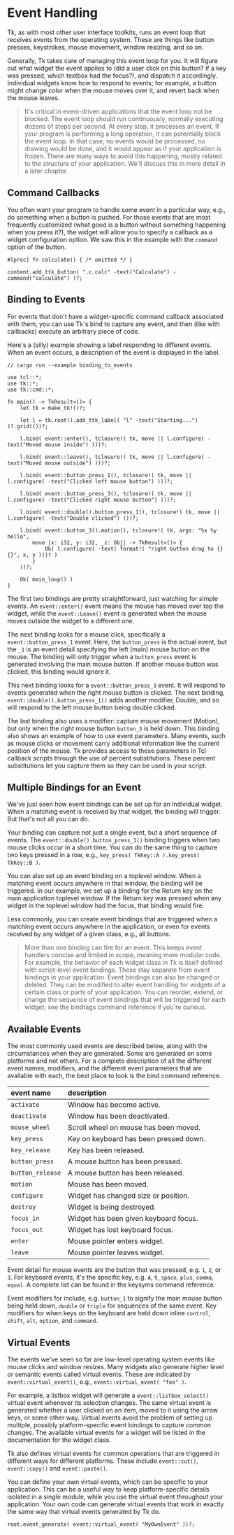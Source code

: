 # Event Handling

Tk, as with most other user interface toolkits, runs an event loop that receives
events from the operating system. These are things like button presses,
keystrokes, mouse movement, window resizing, and so on.

Generally, Tk takes care of managing this event loop for you. It will figure out
what widget the event applies to (did a user click on this button? if a key was
pressed, which textbox had the focus?), and dispatch it accordingly. Individual
widgets know how to respond to events; for example, a button might change color
when the mouse moves over it, and revert back when the mouse leaves.

> It's critical in event-driven applications that the event loop not be blocked.
The event loop should run continuously, normally executing dozens of steps per
second. At every step, it processes an event. If your program is performing a
long operation, it can potentially block the event loop. In that case, no events
would be processed, no drawing would be done, and it would appear as if your
application is frozen. There are many ways to avoid this happening, mostly
related to the structure of your application. We'll discuss this in more detail
in a later chapter.

## Command Callbacks

You often want your program to handle some event in a particular way, e.g., do
something when a button is pushed. For those events that are most frequently
customized (what good is a button without something happening when you press
it?), the widget will allow you to specify a callback as a widget configuration
option. We saw this in the example with the `command` option of the button.

```rust,no_run
#[proc] fn calculate() { /* omitted */ }

content.add_ttk_button( ".c.calc" -text("Calculate") -command("calculate") )?;
``` 

## Binding to Events

For events that don't have a widget-specific command callback associated with
them, you can use Tk's bind to capture any event, and then (like with callbacks)
execute an arbitrary piece of code.

Here's a (silly) example showing a label responding to different events. When an
event occurs, a description of the event is displayed in the label.

```rust,no_run
// cargo run --example binding_to_events

use tcl::*;
use tk::*;
use tk::cmd::*;

fn main() -> TkResult<()> {
    let tk = make_tk!()?;

    let l = tk.root().add_ttk_label( "l" -text("Starting...") )?.grid(())?;

    l.bind( event::enter(), tclosure!( tk, move || l.configure( -text("Moved mouse inside") )))?;

    l.bind( event::leave(), tclosure!( tk, move || l.configure( -text("Moved mouse outside") )))?;

    l.bind( event::button_press_1(), tclosure!( tk, move || l.configure( -text("Clicked left mouse button") )))?;

    l.bind( event::button_press_3(), tclosure!( tk, move || l.configure( -text("Clicked right mouse button") )))?;

    l.bind( event::double().button_press_1(), tclosure!( tk, move || l.configure( -text("Double clicked") )))?;

    l.bind( event::button_3().motion(), tclosure!( tk, args: "%x %y hello",
        move |x: i32, y: i32, _z: Obj| -> TkResult<()> {
            Ok( l.configure( -text( format!( "right button drag to {} {}", x, y )))? )
        }
    ))?;

    Ok( main_loop() )
}
```

The first two bindings are pretty straightforward, just watching for simple
events. An `event::enter()` event means the mouse has moved over top the widget,
while the `event::Leave()` event is generated when the mouse moves outside the
widget to a different one.

The next binding looks for a mouse click, specifically a `event::button_press_1`
event. Here, the `button_press` is the actual event, but the `_1` is an event
detail specifying the left (main) mouse button on the mouse. The binding will
only trigger when a `button_press` event is generated involving the main mouse
button. If another mouse button was clicked, this binding would ignore it.

This next binding looks for a `event::button_press_3` event. It will respond to
events generated when the right mouse button is clicked. The next binding,
`event::double().button_press_1()` adds another modifier, Double, and so will
respond to the left mouse button being double clicked.

The last binding also uses a modifier: capture mouse movement (Motion), but only
when the right mouse button `button_3` is held down. This binding also shows an
example of how to use event parameters. Many events, such as mouse clicks or
movement carry additional information like the current position of the mouse. Tk
provides access to these parameters in Tcl callback scripts through the use of
percent substitutions. These percent substitutions let you capture them so they
can be used in your script.

## Multiple Bindings for an Event

We've just seen how event bindings can be set up for an individual widget. When
a matching event is received by that widget, the binding will trigger. But
that's not all you can do.

Your binding can capture not just a single event, but a short sequence of
events. The `event::double().button_press_1()` binding triggers when two mouse
clicks occur in a short time. You can do the same thing to capture two keys
pressed in a row, e.g., `key_press( TkKey::A ).key_press( TkKey::B )`.

You can also set up an event binding on a toplevel window. When a matching event
occurs anywhere in that window, the binding will be triggered. In our example,
we set up a binding for the Return key on the main application toplevel window.
If the Return key was pressed when any widget in the toplevel window had the
focus, that binding would fire.

Less commonly, you can create event bindings that are triggered when a matching
event occurs anywhere in the application, or even for events received by any
widget of a given class, e.g., all buttons.

> More than one binding can fire for an event. This keeps event handlers concise
and limited in scope, meaning more modular code. For example, the behavior of
each widget class in Tk is itself defined with script-level event bindings.
These stay separate from event bindings in your application. Event bindings can
also be changed or deleted. They can be modified to alter event handling for
widgets of a certain class or parts of your application. You can reorder,
extend, or change the sequence of event bindings that will be triggered for each
widget; see the bindtags command reference if you're curious.

## Available Events

The most commonly used events are described below, along with the circumstances
when they are generated. Some are generated on some platforms and not others.
For a complete description of all the different event names, modifiers, and the
different event parameters that are available with each, the best place to look
is the bind command reference.

| event name       | description                            |
| :--------------- | :------------------------------------- |
| `activate`       | Window has become active.              |
| `deactivate`     | Window has been deactivated.           |
| `mouse_wheel`    | Scroll wheel on mouse has been moved.  |
| `key_press`      | Key on keyboard has been pressed down. |
| `key_release`    | Key has been released.                 |
| `button_press`   | A mouse button has been pressed.       |
| `button_release` | A mouse button has been released.      |
| `motion`         | Mouse has been moved.                  |
| `configure`      | Widget has changed size or position.   |
| `destroy`        | Widget is being destroyed.             |
| `focus_in`       | Widget has been given keyboard focus.  |
| `focus_out`      | Widget has lost keyboard focus.        |
| `enter`          | Mouse pointer enters widget.           |
| `leave`          | Mouse pointer leaves widget.           |

Event detail for mouse events are the button that was pressed, e.g. `1`, `2`, or
`3`. For keyboard events, it's the specific key, e.g. `A`, `9`, `space`, `plus`,
`comma`, `equal`. A complete list can be found in the keysyms command reference.

Event modifiers for include, e.g. `button_1` to signify the main mouse button
being held down, `double` or `triple` for sequences of the same event. Key
modifiers for when keys on the keyboard are held down inline `control`, `shift`,
`alt`, `option`, and `command`.

## Virtual Events

The events we've seen so far are low-level operating system events like mouse
clicks and window resizes. Many widgets also generate higher level or semantic
events called virtual events. These are indicated by `event::virtual_event()`,
e.g., `event::virtual_event( "foo" )`.

For example, a listbox widget will generate a `event::listbox_select()`
virtual event whenever its selection changes. The same virtual event is
generated whether a user clicked on an item, moved to it using the arrow keys,
or some other way. Virtual events avoid the problem of setting up multiple,
possibly platform-specific event bindings to capture common changes. The
available virtual events for a widget will be listed in the documentation for
the widget class.

Tk also defines virtual events for common operations that are triggered in
different ways for different platforms. These include `event::cut()`,
`event::copy()` and `event::paste()`.

You can define your own virtual events, which can be specific to your
application. This can be a useful way to keep platform-specific details isolated
in a single module, while you use the virtual event throughout your application.
Your own code can generate virtual events that work in exactly the same way that
virtual events generated by Tk do.

```rust,no_run
root.event_generate( event::virtual_event( "MyOwnEvent" ))?;
```
